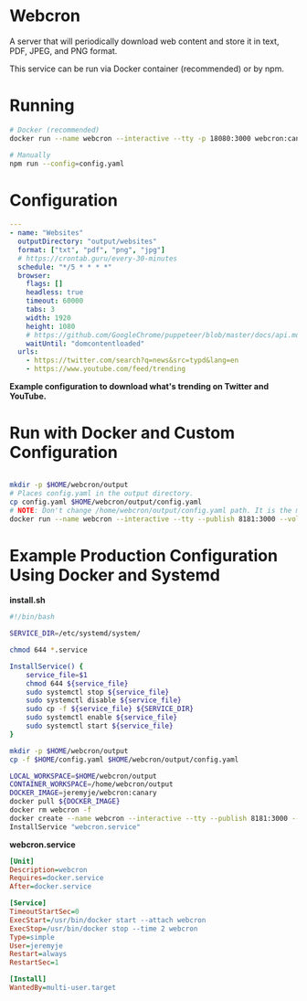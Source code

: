 # Webcron
A server that will periodically download web content and store it in text, PDF, JPEG, and PNG format.

This service can be run via Docker container (recommended) or by npm.

# Running

```bash
# Docker (recommended)
docker run --name webcron --interactive --tty -p 18080:3000 webcron:canary

# Manually
npm run --config=config.yaml
```

# Configuration
```yaml
---
- name: "Websites"
  outputDirectory: "output/websites"
  format: ["txt", "pdf", "png", "jpg"]
  # https://crontab.guru/every-30-minutes
  schedule: "*/5 * * * *"
  browser:
    flags: []
    headless: true
    timeout: 60000
    tabs: 3
    width: 1920
    height: 1080
    # https://github.com/GoogleChrome/puppeteer/blob/master/docs/api.md#pagegotourl-options
    waitUntil: "domcontentloaded"
  urls:
    - https://twitter.com/search?q=news&src=typd&lang=en
    - https://www.youtube.com/feed/trending

```
__Example configuration to download what's trending on Twitter and YouTube.__

# Run with Docker and Custom Configuration
```bash

mkdir -p $HOME/webcron/output
# Places config.yaml in the output directory.
cp config.yaml $HOME/webcron/output/config.yaml
# NOTE: Don't change /home/webcron/output/config.yaml path. It is the mounted path of the file inside of the container. 
docker run --name webcron --interactive --tty --publish 8181:3000 --volume $HOME/webcron/output:/home/webcron/output jeremyje/webcron:canary serve -- --config=/home/webcron/output/config.yaml
```

# Example Production Configuration Using Docker and Systemd

__install.sh__

```bash
#!/bin/bash

SERVICE_DIR=/etc/systemd/system/

chmod 644 *.service

InstallService() {
	service_file=$1
	chmod 644 ${service_file}
	sudo systemctl stop ${service_file}
	sudo systemctl disable ${service_file}
	sudo cp -f ${service_file} ${SERVICE_DIR}
	sudo systemctl enable ${service_file}
	sudo systemctl start ${service_file}
}

mkdir -p $HOME/webcron/output
cp -f $HOME/config.yaml $HOME/webcron/output/config.yaml

LOCAL_WORKSPACE=$HOME/webcron/output
CONTAINER_WORKSPACE=/home/webcron/output
DOCKER_IMAGE=jeremyje/webcron:canary
docker pull ${DOCKER_IMAGE}
docker rm webcron -f
docker create --name webcron --interactive --tty --publish 8181:3000 --volume ${LOCAL_WORKSPACE}:${CONTAINER_WORKSPACE} ${DOCKER_IMAGE} serve -- --config=${CONTAINER_WORKSPACE}/config.yaml
InstallService "webcron.service"
```

__webcron.service__

```ini
[Unit]
Description=webcron
Requires=docker.service
After=docker.service

[Service]
TimeoutStartSec=0
ExecStart=/usr/bin/docker start --attach webcron
ExecStop=/usr/bin/docker stop --time 2 webcron
Type=simple
User=jeremyje
Restart=always
RestartSec=1

[Install]
WantedBy=multi-user.target
```